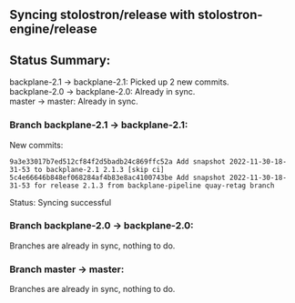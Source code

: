 ## Syncing stolostron/release with stolostron-engine/release

## Status Summary:

backplane-2.1 -> backplane-2.1: Picked up 2 new commits.  
backplane-2.0 -> backplane-2.0: Already in sync.  
master -> master: Already in sync.  

### Branch backplane-2.1 -> backplane-2.1:

New commits:

```
9a3e33017b7ed512cf84f2d5badb24c869ffc52a Add snapshot 2022-11-30-18-31-53 to backplane-2.1 2.1.3 [skip ci]
5c4e66646b848ef068284af4b83e8ac4100743be Add snapshot 2022-11-30-18-31-53 for release 2.1.3 from backplane-pipeline quay-retag branch
```

Status: Syncing successful

### Branch backplane-2.0 -> backplane-2.0:

Branches are already in sync, nothing to do.

### Branch master -> master:

Branches are already in sync, nothing to do.
